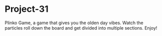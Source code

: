 # Project-31
Plinko Game, a game that gives you the olden day vibes. Watch the particles roll down the board and get divided into multiple sections. Enjoy!
